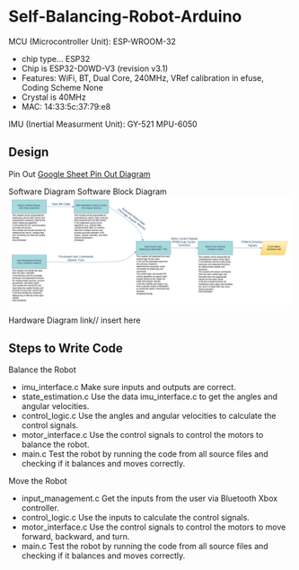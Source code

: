 # Self-Balancing-Robot-Arduino

MCU (Microcontroller Unit): ESP-WROOM-32
* chip type... ESP32
* Chip is ESP32-D0WD-V3 (revision v3.1)
* Features: WiFi, BT, Dual Core, 240MHz, VRef calibration in efuse, Coding Scheme None
* Crystal is 40MHz
* MAC: 14:33:5c:37:79:e8

IMU (Inertial Measurment Unit): GY-521 MPU-6050

## Design
Pin Out
[Google Sheet Pin Out Diagram](https://docs.google.com/spreadsheets/d/1lCuJJPs_-ZYu7kVZD1LAmiCTTDlawlaXdf8EDxlrphQ/edit?usp=sharing)

Software Diagram
Software Block Diagram
![Software Block Diagram](./IMU_ESP32_dev/Software_Block_Diagram-Copy_of_Page-1.drawio.png)

Hardware Diagram
link// insert here

## Steps to Write Code
Balance the Robot
* imu_interface.c Make sure inputs and outputs are correct.
* state_estimation.c Use the data imu_interface.c to get the angles and angular velocities.
* control_logic.c Use the angles and angular velocities to calculate the control signals.
* motor_interface.c Use the control signals to control the motors to balance the robot.
* main.c Test the robot by running the code from all source files and checking if it balances and moves correctly.

Move the Robot
* input_management.c Get the inputs from the user via Bluetooth Xbox controller.
* control_logic.c Use the inputs to calculate the control signals.
* motor_interface.c Use the control signals to control the motors to move forward, backward, and turn.
* main.c Test the robot by running the code from all source files and checking if it balances and moves correctly.
